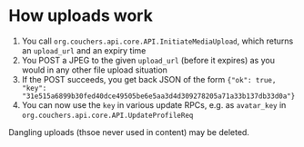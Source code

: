 # How uploads work

1. You call `org.couchers.api.core.API.InitiateMediaUpload`, which returns an `upload_url` and an expiry time
2. You POST a JPEG to the given `upload_url` (before it expires) as you would in any other file upload situation
3. If the POST succeeds, you get back JSON of the form `{"ok": true, "key": "31e515a6899b30fed40dce49505be6e5aa3d4d309278205a71a33b137db33d0a"}`
4. You can now use the `key` in various update RPCs, e.g. as `avatar_key` in `org.couchers.api.core.API.UpdateProfileReq`

Dangling uploads (thsoe never used in content) may be deleted.
